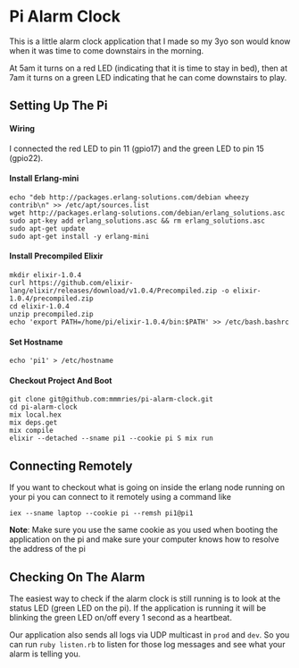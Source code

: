 Pi Alarm Clock
======

This is a little alarm clock application that I made so my 3yo son would know when it was time to come downstairs in the morning.

At 5am it turns on a red LED (indicating that it is time to stay in bed), then at 7am it turns on a green LED indicating that he can come downstairs to play.

## Setting Up The Pi

#### Wiring

I connected the red LED to pin 11 (gpio17) and the green LED to pin 15 (gpio22).

#### Install Erlang-mini

```
echo "deb http://packages.erlang-solutions.com/debian wheezy contrib\n" >> /etc/apt/sources.list
wget http://packages.erlang-solutions.com/debian/erlang_solutions.asc
sudo apt-key add erlang_solutions.asc && rm erlang_solutions.asc
sudo apt-get update
sudo apt-get install -y erlang-mini
```

#### Install Precompiled Elixir

```
mkdir elixir-1.0.4
curl https://github.com/elixir-lang/elixir/releases/download/v1.0.4/Precompiled.zip -o elixir-1.0.4/precompiled.zip
cd elixir-1.0.4
unzip precompiled.zip
echo 'export PATH=/home/pi/elixir-1.0.4/bin:$PATH' >> /etc/bash.bashrc
```

#### Set Hostname

```
echo 'pi1' > /etc/hostname
```

#### Checkout Project And Boot

```
git clone git@github.com:mmmries/pi-alarm-clock.git
cd pi-alarm-clock
mix local.hex
mix deps.get
mix compile
elixir --detached --sname pi1 --cookie pi S mix run
```

## Connecting Remotely

If you want to checkout what is going on inside the erlang node running on your pi you can connect to it remotely using a command like

```
iex --sname laptop --cookie pi --remsh pi1@pi1
```

__Note__: Make sure you use the same cookie as you used when booting the application on the pi and make sure your computer knows how to resolve the address of the pi

## Checking On The Alarm

The easiest way to check if the alarm clock is still running is to look at the status LED (green LED on the pi). If the application is running it will be blinking the green LED on/off every 1 second as a heartbeat.

Our application also sends all logs via UDP multicast in `prod` and `dev`. So you can run `ruby listen.rb` to listen for those log messages and see what your alarm is telling you.
